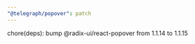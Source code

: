 ```yaml
---
"@telegraph/popover": patch
---
```


chore(deps): bump @radix-ui/react-popover from 1.1.14 to 1.1.15
